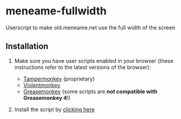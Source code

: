 # meneame-fullwidth
Userscript to make old.meneame.net use the full width of the screen

## Installation

1. Make sure you have user scripts enabled in your browser (these instructions refer to the latest versions of the browser):

	* [Tampermonkey](https://www.tampermonkey.net/) (proprietary)
	* [Violentmonkey](https://violentmonkey.github.io/get-it/)
	* [Greasemonkey](https://addons.mozilla.org/firefox/addon/greasemonkey/) (some scripts are **not compatible with Greasemonkey 4**!)

2. Install the script by [clicking here]



[clicking here]: https://github.com/sergio-acosta/meneame-fullwidth/raw/main/meneame-fullwidth.user.js
